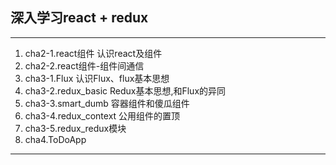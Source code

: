 ## 深入学习react + redux
<hr>
<ol>
  <li>cha2-1.react组件 认识react及组件</li>
  <li>cha2-2.react组件-组件间通信</li>
  <li>cha3-1.Flux 认识Flux、flux基本思想</li>
  <li>cha3-2.redux_basic Redux基本思想,和Flux的异同</li>
  <li>cha3-3.smart_dumb 容器组件和傻瓜组件</li>
  <li>cha3-4.redux_context 公用组件的置顶</li>
  <li>cha3-5.redux_redux模块</li>
  <li>cha4.ToDoApp</li>
  
</ol>
<hr>
